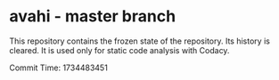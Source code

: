 # avahi - master branch

This repository contains the frozen state of the repository.
Its history is cleared. It is used only for static code
analysis with Codacy.

Commit Time: 1734483451